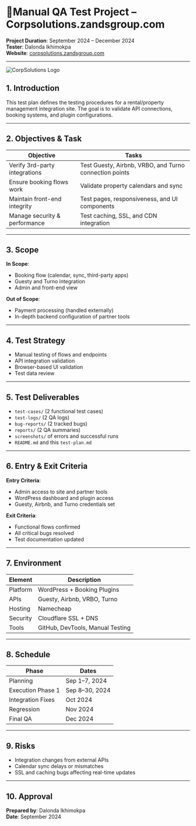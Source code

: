# 🧪Manual QA Test Project – Corpsolutions.zandsgroup.com  
**Project Duration**: September 2024 – December 2024  
**Tester**: Dalonda Ikhimokpa  
**Website**: [corpsolutions.zandsgroup.com](https://corpsolutions.zandsgroup.com)

---

![CorpSolutions Logo](../02-corpsolutions.zandsgroup.com/assets/corpsol.webp)

## 1. Introduction

This test plan defines the testing procedures for a rental/property management integration site. The goal is to validate API connections, booking systems, and plugin configurations.

---

## 2. Objectives & Task

| Objective                              | Tasks                                                         |
|----------------------------------------|----------------------------------------------------------------|
| Verify 3rd-party integrations          | Test Guesty, Airbnb, VRBO, and Turno connection points         |
| Ensure booking flows work              | Validate property calendars and sync                           |
| Maintain front-end integrity           | Test pages, responsiveness, and UI components                  |
| Manage security & performance          | Test caching, SSL, and CDN integration                         |

---

## 3. Scope

**In Scope**:
- Booking flow (calendar, sync, third-party apps)
- Guesty and Turno integration
- Admin and front-end view

**Out of Scope**:
- Payment processing (handled externally)
- In-depth backend configuration of partner tools

---

## 4. Test Strategy

- Manual testing of flows and endpoints
- API integration validation
- Browser-based UI validation
- Test data review

---

## 5. Test Deliverables

- `test-cases/` (2 functional test cases)
- `test-logs/` (2 QA logs)
- `bug-reports/` (2 tracked bugs)
- `reports/` (2 QA summaries)
- `screenshots/` of errors and successful runs
- `README.md` and this `test-plan.md`

---

## 6. Entry & Exit Criteria

**Entry Criteria**:
- Admin access to site and partner tools
- WordPress dashboard and plugin access
- Guesty, Airbnb, and Turno credentials set

**Exit Criteria**:
- Functional flows confirmed
- All critical bugs resolved
- Test documentation updated

---

## 7. Environment

| Element          | Description                                 |
|------------------|---------------------------------------------|
| Platform         | WordPress + Booking Plugins                 |
| APIs             | Guesty, Airbnb, VRBO, Turno                 |
| Hosting          | Namecheap                                   |
| Security         | Cloudflare SSL + DNS                        |
| Tools            | GitHub, DevTools, Manual Testing            |

---

## 8. Schedule

| Phase             | Dates               |
|-------------------|---------------------|
| Planning          | Sep 1–7, 2024       |
| Execution Phase 1 | Sep 8–30, 2024      |
| Integration Fixes | Oct 2024            |
| Regression        | Nov 2024            |
| Final QA          | Dec 2024            |

---

## 9. Risks

- Integration changes from external APIs
- Calendar sync delays or mismatches
- SSL and caching bugs affecting real-time updates

---

## 10. Approval

**Prepared by**: Dalonda Ikhimokpa  
**Date**: September 2024
